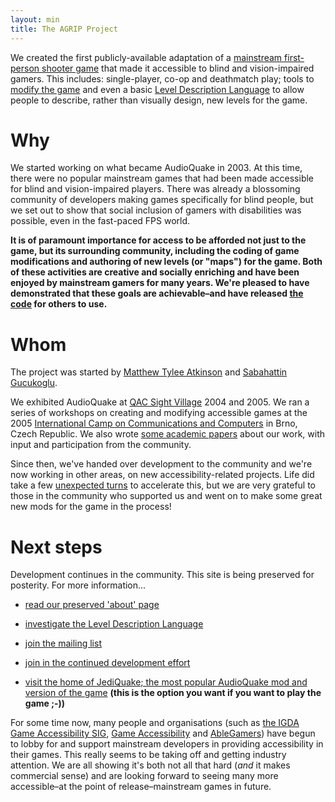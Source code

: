 ```yaml
---
layout: min
title: The AGRIP Project
---
```

<div id='logo'>
</div>
<p class='blurb'>We created the first publicly-available adaptation of a <a href='http://en.wikipedia.org/wiki/Quake_(video_game)'>mainstream first-person shooter game</a> that made it accessible to blind and vision-impaired gamers.  This includes: single-player, co-op and deathmatch play; tools to <a href='http://tbrn.andrelouis.com/modgirl/'>modify the game</a> and even a basic <a href='ldl/'>Level Description Language</a> to allow people to describe, rather than visually design, new levels for the game.</p>
<h1>Why</h1>
<p>We started working on what became AudioQuake in 2003.  At this time, there were no popular mainstream games that had been made accessible for blind and vision-impaired players.  There was already a blossoming community of developers making games specifically for blind people, but we set out to show that social inclusion of gamers with disabilities was possible, even in the fast-paced FPS world.</p>
<p><strong>It is of paramount importance for access to be afforded not just to the game, but its surrounding community, including the coding of game modifications and authoring of new levels (or "maps") for the game.  Both of these activities are creative and socially enriching and have been enjoyed by mainstream gamers for many years.  We're pleased to have demonstrated that these goals are achievable&ndash;and have released <a href='https://launchpad.net/agrip/'>the code</a> for others to use.</strong></p>
<h1>Whom</h1>
<p>The project was started by <a href='http://mta.agrip.org.uk/'>Matthew Tylee Atkinson</a> and <a href='http://sabahattin-gucukoglu.com/'>Sabahattin Gucukoglu</a>.</p>
<p>We exhibited AudioQuake at <a href='http://www.qac.ac.uk/sightvillage/'>QAC Sight Village</a> 2004 and 2005.  We ran a series of workshops on creating and modifying accessible games at the 2005 <a href='http://www.icc-camp.info/'>International Camp on Communications and Computers</a> in Brno, Czech Republic.  We also wrote <a href='http://mta.agrip.org.uk/research/'>some academic papers</a> about our work, with input and participation from the community.</p>
<p>Since then, we've handed over development to the community and we're now working in other areas, on new accessibility-related projects.  Life did take a few <a href='mice/'>unexpected turns</a> to accelerate this, but we are very grateful to those in the community who supported us and went on to make some great new mods for the game in the process!</p>
<h1>Next steps</h1>
<p>Development continues in the community.  This site is being preserved for posterity.  For more information...</p>
<ul>
<li><p><a href='about/'>read our preserved 'about' page</a></p></li>
<li><p><a href='ldl/'>investigate the Level Description Language</a></p></li>
<li><p><a href='https://groups.google.com/group/agrip-project'>join the mailing list</a></p></li>
<li><p><a href='https://launchpad.net/agrip/'>join in the continued development effort</a></p></li>
<li><p><a href='http://tbrn.andrelouis.com/modgirl/'>visit the home of JediQuake; the most popular AudioQuake mod and version of the game</a> <strong>(this is the option you want if you want to play the game ;-))</strong></p></li>
</ul>
<p>For some time now, many people and organisations (such as <a href='http://igda-gasig.org/'>the IGDA Game Accessibility SIG</a>, <a href='http://www.gameaccessibility.com/'>Game Accessibility</a> and <a href='http://www.ablegamers.com/'>AbleGamers</a>) have begun to lobby for and support mainstream developers in providing accessibility in their games.  This really seems to be taking off and getting industry attention.  We are all showing it's both not all that hard (<em>and</em> it makes commercial sense) and are looking forward to seeing many more accessible&ndash;at the point of release&ndash;mainstream games in future.</p>
